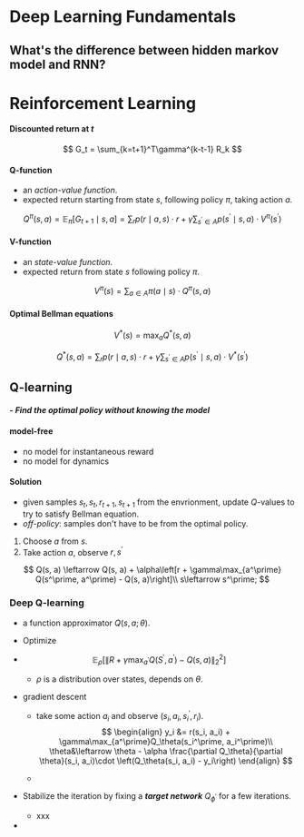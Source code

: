 # Deep Learning Fundamentals

## What's the difference between hidden markov model and RNN?







# Reinforcement Learning

#### Discounted return at $t$

$$
G_t = \sum_{k=t+1}^T\gamma^{k-t-1} R_k
$$



#### Q-function

* an *action-value function*.
* expected return starting from state $s$, following policy $\pi$, taking action $a$.

$$
Q^\pi(s, a) = \mathbb{E}_\pi[G_{t+1}\mid s, a] = \sum_{r}p(r\mid a, s)\cdot r + \gamma \sum_{s^\prime\in A}p(s^\prime\mid s, a) \cdot V^\pi(s^\prime)
$$

#### V-function

* an *state-value function*.
* expected return from state $s$ following policy $\pi$.


$$
V^\pi(s) = \sum_{a\in A} \pi(a\mid s)\cdot Q^\pi(s, a)
$$


#### Optimal Bellman equations


$$
V^*(s) = \max_a Q^*(s, a)
$$

$$
Q^*(s, a) = \sum_{r}p(r\mid a, s)\cdot r + \gamma \sum_{s^\prime\in A}p(s^\prime\mid s, a) \cdot V^*(s^\prime)
$$







## Q-learning

#### - *Find the optimal policy without knowing the model*

#### model-free

- no model for instantaneous reward 
- no model for dynamics



#### Solution

* given samples $s_t, s_t, r_{t+1}, s_{t+1}$ from the envrionment, update $Q$-values to try to satisfy Bellman equation.
* *off-policy*: samples don't have to be from the optimal policy.



1. Choose $a$ from $s$.
2. Take action $a$, observe $r, s^\prime$

$$
Q(s, a) \leftarrow Q(s, a) + \alpha\left[r + \gamma\max_{a^\prime} Q(s^\prime, a^\prime) - Q(s, a)\right]\\
s\leftarrow s^\prime;
$$

### Deep Q-learning

* a function approximator $Q(s, a; \theta)$. 

* Optimize

* $$
  \mathbb{E}_\rho\left[\|R + \gamma \max_{a^\prime}Q(S^\prime, a^\prime) - Q(s, a) \|_2^2\right]
  $$

  * $\rho$ is a distribution over states, depends on $\theta$.

* gradient descent

  * take some action $a_i$ and observe $(s_i, a_i, s_i^\prime, r_i)$.
    $$
    \begin{align}
    y_i &= r(s_i, a_i) + \gamma\max_{a^\prime}Q_\theta(s_i^\prime, a_i^\prime)\\
    \theta&\leftarrow \theta - \alpha \frac{\partial Q_\theta}{\partial \theta}(s_i, a_i)\cdot \left(Q_\theta(s_i, a_i) - y_i\right)
    \end{align}
    $$

  * 

* Stabilize the iteration by fixing a ***target network*** $Q_{\phi^\prime}$ for a few iterations.

  * xxx

* 

